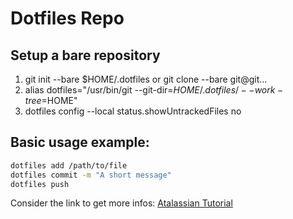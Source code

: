 # Dotfiles Repo

## Setup a bare repository
1. git init --bare $HOME/.dotfiles
		or git clone --bare git@git...
2. alias dotfiles="/usr/bin/git --git-dir=$HOME/.dotfiles/ --work-tree=$HOME"
3. dotfiles config --local status.showUntrackedFiles no

## Basic usage example:
```bash
dotfiles add /path/to/file
dotfiles commit -m "A short message"
dotfiles push
```

Consider the link to get more infos:
[Atalassian Tutorial](https://www.atlassian.com/git/tutorials/dotfiles)
